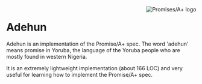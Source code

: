 <a href="https://promisesaplus.com/">
    <img src="https://promisesaplus.com/assets/logo-small.png" alt="Promises/A+ logo"
         title="Promises/A+ 1.0 compliant" align="right" />
</a>

Adehun
======

Adehun is an implementation of the Promise/A+ spec. The word 'adehun' means promise in Yoruba, the language of the Yoruba people who are mostly found in western Nigeria.


It is an extremely lightweight implementation (about 166 LOC) and very useful for learning how to implement the Promise/A+ spec.
